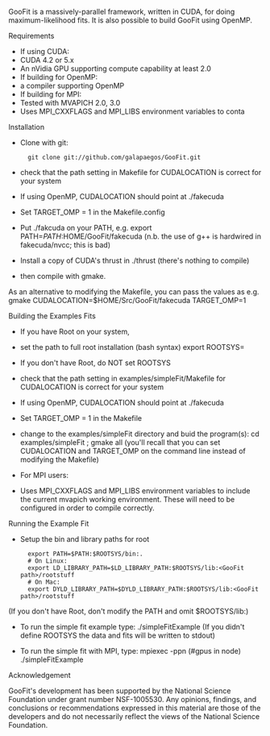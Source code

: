 GooFit is a massively-parallel framework, written in CUDA, for
doing maximum-likelihood fits.   It is also possible to build
GooFit using OpenMP.

Requirements

* If using CUDA:
 * CUDA 4.2 or 5.x
 * An nVidia GPU supporting compute capability at least 2.0
* If building for OpenMP:
 * a compiler supporting OpenMP
* If building for MPI:
 * Tested with MVAPICH 2.0, 3.0
  * Uses MPI_CXXFLAGS and MPI_LIBS environment variables to conta

Installation

* Clone with git:

        git clone git://github.com/galapaegos/GooFit.git

* check that the path setting in Makefile for CUDALOCATION is correct for your system
 * If using OpenMP, CUDALOCATION should point at ./fakecuda
  * Set TARGET_OMP = 1 in the Makefile.config
  * Put ./fakcuda on your PATH, e.g. export PATH=$PATH:$HOME/GooFit/fakecuda
    (n.b. the use of g++ is hardwired in fakecuda/nvcc; this is bad)
  * Install a copy of CUDA's thrust in ./thrust (there's nothing to compile)
* then compile with gmake.

As an alternative to modifying the Makefile, you can pass the values as e.g.
  gmake CUDALOCATION=$HOME/Src/GooFit/fakecuda TARGET_OMP=1

Building the Examples Fits

* If you have Root on your system,
 * set the path to full root installation (bash syntax)
        export ROOTSYS=<path on your system>
* If you don't have Root, do NOT set ROOTSYS

* check that the path setting in examples/simpleFit/Makefile for CUDALOCATION is correct for your system
 * If using OpenMP, CUDALOCATION should point at ./fakecuda
  * Set TARGET_OMP = 1 in the Makefile
* change to the examples/simpleFit directory and buid the program(s): 
        cd examples/simpleFit ; gmake all
(you'll recall that you can set CUDALOCATION and TARGET_OMP on the command line instead of
modifying the Makefile)

* For MPI users:
 * Uses MPI_CXXFLAGS and MPI_LIBS environment variables to include the current mvapich working environment. 
These will need to be configured in order to compile correctly.


Running the Example Fit

* Setup the bin and library paths for root

        export PATH=$PATH:$ROOTSYS/bin:.
        # On Linux:
        export LD_LIBRARY_PATH=$LD_LIBRARY_PATH:$ROOTSYS/lib:<GooFit path>/rootstuff
        # On Mac:
        export DYLD_LIBRARY_PATH=$DYLD_LIBRARY_PATH:$ROOTSYS/lib:<GooFit path>/rootstuff
(If you don't have Root, don't modify the PATH and omit $ROOTSYS/lib:)
	
* To run the simple fit example type:
        ./simpleFitExample
(If you didn't define ROOTSYS the data and fits will be written to stdout)	

* To run the simple fit with MPI, type:
	mpiexec -ppn (#gpus in node) ./simpleFitExample

Acknowledgement

GooFit's development has been supported by the National Science Foundation under grant number NSF-1005530. 
Any opinions, findings, and conclusions or recommendations expressed in this material are those of the developers
and do not necessarily reflect the views of the National Science Foundation.
